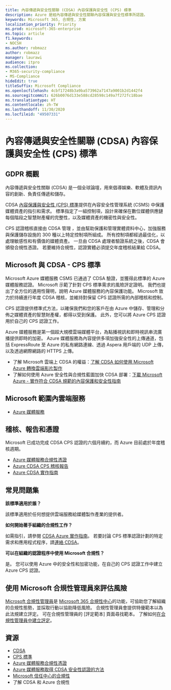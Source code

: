 ```yaml
---
title: 內容傳遞與安全性關聯 (CDSA) 內容保護與安全性 (CPS) 標準
description: Azure 是經內容傳遞與安全性關聯內容保護與安全性標準所認證。
keywords: Microsoft 365, 合規性, 方案
localization_priority: Priority
ms.prod: microsoft-365-enterprise
ms.topic: article
f1.keywords:
- NOCSH
ms.author: robmazz
author: robmazz
manager: laurawi
audience: itpro
ms.collection:
- M365-security-compliance
- MS-Compliance
hideEdit: true
titleSuffix: Microsoft Compliance
ms.openlocfilehash: 4cbf17248b3a9ba573962a7147a9001b2d1442f4
ms.sourcegitcommit: 626b0076d133e588cd28598c149a7f272fc18bae
ms.translationtype: HT
ms.contentlocale: zh-TW
ms.lasthandoff: 11/30/2020
ms.locfileid: "49507331"
---
```

# <a name="content-delivery--security-association-cdsa-content-protection--security-cps-standard"></a>內容傳遞與安全性關聯 (CDSA) 內容保護與安全性 (CPS) 標準

## <a name="cdsa-overview"></a>GDPR 概觀

內容傳遞與安全性關聯 (CDSA) 是一個全球論壇，用來倡導娛樂、軟體及資訊內容的創新、負責任傳遞和儲存。

CDSA [內容保護與安全性 (CPS) 標準](https://aka.ms/cdsa-standard)提供在內容安全性管理系統 (CSMS) 中保護媒體資產的指引和需求。 標準指定了一組控制項，設計來確保在數位媒體供應鏈每個階段之智慧財產權的完整性，以及媒體資產的機密性與安全性。

CPS 認證稽核直接由 CDSA 管理 ，並由幫助保護和管理實體資料中心，加強服務與保護儲存設施的 300 種以上特定控制項所組成。 所有控制項都經過最佳化，以處理敏感性和有價值的媒體資產。 一旦由 CDSA 處理者驗證系統之後，CDSA 會頒發合規性憑證。 若要維持合規性，認證實體必須提交年度稽核結果給 CDSA。

## <a name="microsoft-and-cdsa--cps-standard"></a>Microsoft 與 CDSA - CPS 標準

Microsoft Azure 媒體服務 CSMS 已通過了 CDSA 驗證，並獲得此標準的 Azure 媒體服務認證。 Microsoft 示範了針對 CPS 標準需求的風險評定證明。 我們也提出了全方位的適用性聲明，說明 Azure 媒體服務的內容保護功能。 Microsoft 致力於持續進行年度 CDSA 稽核，並維持對保留 CPS 認證所需的內部稽核和控制。

CPS 認證提供標準式方法，以確保我們和您的客戶在由 Azure 中儲存、管理和分佈之媒體資產的智慧財產權，都得以受到保護。 此外，您可以將 Azure CPS 認證用於自己的 CPS 認證工作。

Azure 媒體服務是第一個超大規模雲端媒體平台，為點播視訊和即時視訊串流廣播提供即時的加密。 Azure 媒體服務為內容提供多項加強安全性的上傳通道，包括 ExpressRoute 至 Azure 的私有網路連線、透過 Aspera 用戶端的 UDP 上傳，以及透過網際網路的 HTTPS 上傳。

- 了解 Microsoft 雲端上 CDSA 的權益：[了解 CDSA 如何使用 Microsoft Azure 轉換雲端影片製作](https://customers.microsoft.com/story/cdsa-nonprofit-azure-sharepoint-office365-mobility-security-en)
- 了解如何使用 Azure 安全性與合規性藍圖加快 CDSA 部署：[下載 Microsoft Azure - 實作符合 CDSA 規範的內容保護和安全性指南](https://gallery.technet.microsoft.com/Azure-Implementing-CDSA-8087c7a2)

## <a name="microsoft-in-scope-cloud-services"></a>Microsoft 範圍內雲端服務

- [Azure 媒體服務](https://aka.ms/AzureCompliance)

## <a name="audits-reports-and-certificates"></a>稽核、報告和憑證

Microsoft 已成功完成 CDSA CPS 認證的六個月續約，而 Azure 目前處於年度稽核週期。

- [Azure 媒體服務合規性憑證](https://aka.ms/cdsa-cert)
- [Azure CDSA CPS 稽核報告](https://aka.ms/AzureCDSACPSAuditReport)
- [Azure CDSA 實作指南](https://aka.ms/AzureCDSAImplementationGuide)

## <a name="frequently-asked-questions"></a>常見問題集

**該標準適用於誰？**

該標準適用於任何想提供雲端服務給媒體製作產業的提供者。

**如何開始著手組織的合規性工作？**

如需指引，請參閱 [CDSA Azure 實作指南](https://aka.ms/cdsaprotectsecure)。 若要討論 CPS 標準認證計劃的特定需求和應用程式程序，請[連絡 CDSA](https://go.microsoft.com/fwlink/p/?linkid=2099484)。

**可以在組織的認證程序中使用 Microsoft 合規性？**

是。 您可以使用 Azure 中的安全性和加密功能，在自己的 CPS 認證工作中建立 Azure CPS 認證。

## <a name="use-microsoft-compliance-manager-to-assess-your-risk"></a>使用 Microsoft 合規性管理員來評估風險

[Microsoft 合規性管理員](https://docs.microsoft.com/microsoft-365/compliance/compliance-manager)是 [Microsoft 365 合規性中心](https://docs.microsoft.com/microsoft-365/compliance/microsoft-365-compliance-center)的功能，可協助您了解組織的合規性態勢，並採取行動以協助降低風險。 合規性管理員會提供特優範本以為此法規建立評定。 可在合規性管理員的 [評定範本] 頁面尋找範本。 了解如何[在合規性管理員中建立評定](https://docs.microsoft.com/microsoft-365/compliance/compliance-manager-assessments)。

## <a name="resources"></a>資源

- [CDSA](https://www.cdsaonline.org/)
- [CPS 標準](https://aka.ms/cdsa-standard)
- [Azure 媒體服務合規性憑證](https://aka.ms/cdsa-cert)
- [Azure 媒體服務取得 CDSA 安全性認證的方法](https://johndeutscher.com/2015/04/14/how-azure-media-services-earned-cdsa-security-certification/)
- [Microsoft 信任中心的合規性](https://www.microsoft.com/trust-center/compliance/compliance-overview)
- 了解 CDSA 和 Azure 合規性
